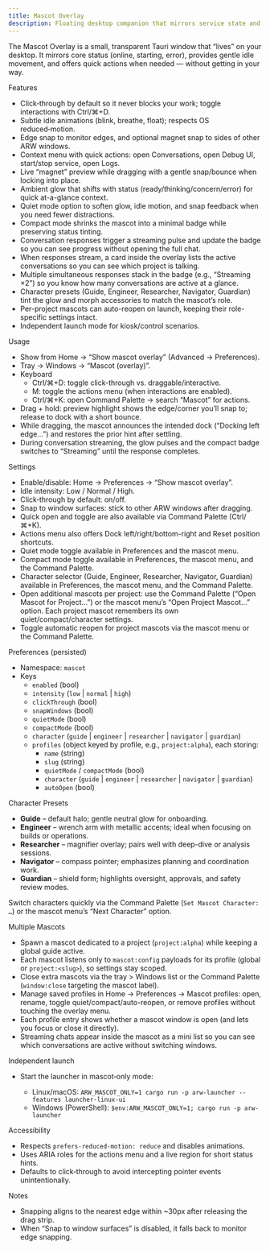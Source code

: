 ```yaml
---
title: Mascot Overlay
description: Floating desktop companion that mirrors service state and offers quick actions.
---
```


The Mascot Overlay is a small, transparent Tauri window that “lives” on your desktop. It mirrors core status (online, starting, error), provides gentle idle movement, and offers quick actions when needed — without getting in your way.

Features
- Click‑through by default so it never blocks your work; toggle interactions with Ctrl/⌘+D.
- Subtle idle animations (blink, breathe, float); respects OS reduced‑motion.
- Edge snap to monitor edges, and optional magnet snap to sides of other ARW windows.
- Context menu with quick actions: open Conversations, open Debug UI, start/stop service, open Logs.
- Live “magnet” preview while dragging with a gentle snap/bounce when locking into place.
- Ambient glow that shifts with status (ready/thinking/concern/error) for quick at-a-glance context.
- Quiet mode option to soften glow, idle motion, and snap feedback when you need fewer distractions.
- Compact mode shrinks the mascot into a minimal badge while preserving status tinting.
- Conversation responses trigger a streaming pulse and update the badge so you can see progress without opening the full chat.
- When responses stream, a card inside the overlay lists the active conversations so you can see which project is talking.
- Multiple simultaneous responses stack in the badge (e.g., “Streaming ×2”) so you know how many conversations are active at a glance.
- Character presets (Guide, Engineer, Researcher, Navigator, Guardian) tint the glow and morph accessories to match the mascot’s role.
- Per-project mascots can auto-reopen on launch, keeping their role-specific settings intact.
- Independent launch mode for kiosk/control scenarios.

Usage
- Show from Home → “Show mascot overlay” (Advanced → Preferences).
- Tray → Windows → “Mascot (overlay)”.
- Keyboard
  - Ctrl/⌘+D: toggle click-through vs. draggable/interactive.
  - M: toggle the actions menu (when interactions are enabled).
  - Ctrl/⌘+K: open Command Palette → search “Mascot” for actions.
- Drag + hold: preview highlight shows the edge/corner you’ll snap to; release to dock with a short bounce.
- While dragging, the mascot announces the intended dock (“Docking left edge…”) and restores the prior hint after settling.
- During conversation streaming, the glow pulses and the compact badge switches to “Streaming” until the response completes.

Settings
- Enable/disable: Home → Preferences → “Show mascot overlay”.
- Idle intensity: Low / Normal / High.
- Click‑through by default: on/off.
- Snap to window surfaces: stick to other ARW windows after dragging.
- Quick open and toggle are also available via Command Palette (Ctrl/⌘+K).
- Actions menu also offers Dock left/right/bottom-right and Reset position shortcuts.
- Quiet mode toggle available in Preferences and the mascot menu.
- Compact mode toggle available in Preferences, the mascot menu, and the Command Palette.
- Character selector (Guide, Engineer, Researcher, Navigator, Guardian) available in Preferences, the mascot menu, and the Command Palette.
- Open additional mascots per project: use the Command Palette (“Open Mascot for Project…”) or the mascot menu’s “Open Project Mascot…” option. Each project mascot remembers its own quiet/compact/character settings.
- Toggle automatic reopen for project mascots via the mascot menu or the Command Palette.

Preferences (persisted)
- Namespace: `mascot`
- Keys
  - `enabled` (bool)
  - `intensity` (`low` | `normal` | `high`)
  - `clickThrough` (bool)
  - `snapWindows` (bool)
  - `quietMode` (bool)
  - `compactMode` (bool)
  - `character` (`guide` | `engineer` | `researcher` | `navigator` | `guardian`)
  - `profiles` (object keyed by profile, e.g., `project:alpha`), each storing:
    - `name` (string)
    - `slug` (string)
    - `quietMode` / `compactMode` (bool)
    - `character` (`guide` | `engineer` | `researcher` | `navigator` | `guardian`)
    - `autoOpen` (bool)

Character Presets
- **Guide** – default halo; gentle neutral glow for onboarding.
- **Engineer** – wrench arm with metallic accents; ideal when focusing on builds or operations.
- **Researcher** – magnifier overlay; pairs well with deep-dive or analysis sessions.
- **Navigator** – compass pointer; emphasizes planning and coordination work.
- **Guardian** – shield form; highlights oversight, approvals, and safety review modes.

Switch characters quickly via the Command Palette (`Set Mascot Character: …`) or the mascot menu’s “Next Character” option.

Multiple Mascots
- Spawn a mascot dedicated to a project (`project:alpha`) while keeping a global guide active.
- Each mascot listens only to `mascot:config` payloads for its profile (global or `project:<slug>`), so settings stay scoped.
- Close extra mascots via the tray > Windows list or the Command Palette (`window:close` targeting the mascot label).
- Manage saved profiles in Home → Preferences → Mascot profiles: open, rename, toggle quiet/compact/auto-reopen, or remove profiles without touching the overlay menu.
- Each profile entry shows whether a mascot window is open (and lets you focus or close it directly).
- Streaming chats appear inside the mascot as a mini list so you can see which conversations are active without switching windows.

Independent launch
- Start the launcher in mascot‑only mode:

  - Linux/macOS: `ARW_MASCOT_ONLY=1 cargo run -p arw-launcher --features launcher-linux-ui`
  - Windows (PowerShell): `$env:ARW_MASCOT_ONLY=1; cargo run -p arw-launcher`

Accessibility
- Respects `prefers-reduced-motion: reduce` and disables animations.
- Uses ARIA roles for the actions menu and a live region for short status hints.
- Defaults to click‑through to avoid intercepting pointer events unintentionally.

Notes
- Snapping aligns to the nearest edge within ~30px after releasing the drag strip.
- When “Snap to window surfaces” is disabled, it falls back to monitor edge snapping.
